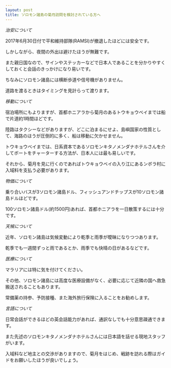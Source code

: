 ```yaml
---
layout: post
title: ソロモン諸島の菊月訪問を検討されている方へ
---
```


*治安について*

2017年6月30日付で平和維持部隊(RAMSI)が撤退したほどには安全です。

しかしながら、夜間の外出は避けたほうが無難です。

また親日国なので、サインやステッカーなどで日本人であることを分かりやすくしておくと会話のきっかけになり易いです。

ちなみにソロモン諸島には横断歩道や信号機がありません。

道路を渡るときはタイミングを見計らって渡ります。

*移動について*

宿泊場所にもよりますが、首都ホニアラから菊月のあるトウキョウベイまでは船で片道約1時間ほどです。

陸路はタクシーなどがありますが、どこに泊まるにせよ、島嶼国家の性質として、海路のほうが圧倒的に多く、船は移動に欠かせません。

トウキョウベイまでは、日系資本であるソロモンキタノメンダナホテルさんを介してボートをチャーターする方法が、日本人には最も易しいです。

それから、菊月を見に行くのであればトウキョウベイの入り江にあるンボラ村に入域料を支払う必要があります。

*物価について*

乗り合いバスが3ソロモン諸島ドル、フィッシュアンドチップスが10ソロモン諸島ドルほどです。

100ソロモン諸島ドル(約1500円)あれば、首都ホニアラを一日散策するには十分です。

*天候について*

近年、ソロモン諸島は気候変動により乾季と雨季が曖昧になりつつあります。

乾季でも一週間ずっと雨であるとか、雨季でも快晴の日があるなどです。

*医療について*

マラリアには特に気を付けてください。

その他、ソロモン諸島には高度な医療設備がなく、必要に応じて近隣の国へ救急搬送されることもあります。

常備薬の持参、予防接種、また海外旅行保険に入ることをお勧めします。

*言語について*

日常会話ができるほどの英会話能力があれば、通訳なしでも十分意思疎通できます。

また先述のソロモンキタノメンダナホテルさんには日本語を話せる現地スタッフがいます。

入域料など地主との交渉がありますので、菊月をはじめ、戦跡を訪れる際はガイドをお願いしたほうが良いでしょう。
